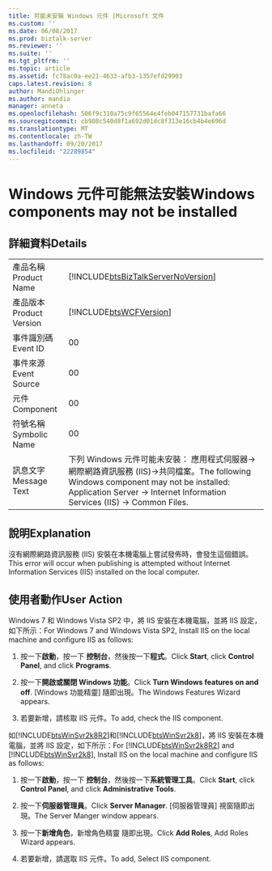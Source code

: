 ```yaml
---
title: 可能未安裝 Windows 元件 |Microsoft 文件
ms.custom: ''
ms.date: 06/08/2017
ms.prod: biztalk-server
ms.reviewer: ''
ms.suite: ''
ms.tgt_pltfrm: ''
ms.topic: article
ms.assetid: fc78ac0a-ee21-4633-afb3-1357efd29903
caps.latest.revision: 8
author: MandiOhlinger
ms.author: mandia
manager: anneta
ms.openlocfilehash: 506f9c310a75c9f65564e4feb047157731bafa66
ms.sourcegitcommit: cb908c540d8f1a692d01dc8f313e16cb4b4e696d
ms.translationtype: MT
ms.contentlocale: zh-TW
ms.lasthandoff: 09/20/2017
ms.locfileid: "22289854"
---
```

# <a name="windows-components-may-not-be-installed"></a><span data-ttu-id="42cd3-102">Windows 元件可能無法安裝</span><span class="sxs-lookup"><span data-stu-id="42cd3-102">Windows components may not be installed</span></span>
## <a name="details"></a><span data-ttu-id="42cd3-103">詳細資料</span><span class="sxs-lookup"><span data-stu-id="42cd3-103">Details</span></span>  
  
|||  
|-|-|  
|<span data-ttu-id="42cd3-104">產品名稱</span><span class="sxs-lookup"><span data-stu-id="42cd3-104">Product Name</span></span>|[!INCLUDE[btsBizTalkServerNoVersion](../includes/btsbiztalkservernoversion-md.md)]|  
|<span data-ttu-id="42cd3-105">產品版本</span><span class="sxs-lookup"><span data-stu-id="42cd3-105">Product Version</span></span>|[!INCLUDE[btsWCFVersion](../includes/btswcfversion-md.md)]|  
|<span data-ttu-id="42cd3-106">事件識別碼</span><span class="sxs-lookup"><span data-stu-id="42cd3-106">Event ID</span></span>|<span data-ttu-id="42cd3-107">0</span><span class="sxs-lookup"><span data-stu-id="42cd3-107">0</span></span>|  
|<span data-ttu-id="42cd3-108">事件來源</span><span class="sxs-lookup"><span data-stu-id="42cd3-108">Event Source</span></span>|<span data-ttu-id="42cd3-109">0</span><span class="sxs-lookup"><span data-stu-id="42cd3-109">0</span></span>|  
|<span data-ttu-id="42cd3-110">元件</span><span class="sxs-lookup"><span data-stu-id="42cd3-110">Component</span></span>|<span data-ttu-id="42cd3-111">0</span><span class="sxs-lookup"><span data-stu-id="42cd3-111">0</span></span>|  
|<span data-ttu-id="42cd3-112">符號名稱</span><span class="sxs-lookup"><span data-stu-id="42cd3-112">Symbolic Name</span></span>|<span data-ttu-id="42cd3-113">0</span><span class="sxs-lookup"><span data-stu-id="42cd3-113">0</span></span>|  
|<span data-ttu-id="42cd3-114">訊息文字</span><span class="sxs-lookup"><span data-stu-id="42cd3-114">Message Text</span></span>|<span data-ttu-id="42cd3-115">下列 Windows 元件可能未安裝： 應用程式伺服器-&gt;網際網路資訊服務 (IIS)-&gt;共同檔案。</span><span class="sxs-lookup"><span data-stu-id="42cd3-115">The following Windows component may not be installed: Application Server -&gt; Internet Information Services (IIS) -&gt; Common Files.</span></span>|  
  
## <a name="explanation"></a><span data-ttu-id="42cd3-116">說明</span><span class="sxs-lookup"><span data-stu-id="42cd3-116">Explanation</span></span>  
 <span data-ttu-id="42cd3-117">沒有網際網路資訊服務 (IIS) 安裝在本機電腦上嘗試發佈時，會發生這個錯誤。</span><span class="sxs-lookup"><span data-stu-id="42cd3-117">This error will occur when publishing is attempted without Internet Information Services (IIS) installed on the local computer.</span></span>  
  
## <a name="user-action"></a><span data-ttu-id="42cd3-118">使用者動作</span><span class="sxs-lookup"><span data-stu-id="42cd3-118">User Action</span></span>  
 <span data-ttu-id="42cd3-119">Windows 7 和 Windows Vista SP2 中，將 IIS 安裝在本機電腦，並將 IIS 設定，如下所示：</span><span class="sxs-lookup"><span data-stu-id="42cd3-119">For Windows 7 and Windows Vista SP2, Install IIS on the local machine and configure IIS as follows:</span></span>  
  
1.  <span data-ttu-id="42cd3-120">按一下**啟動**，按一下 **控制台**，然後按一下**程式**。</span><span class="sxs-lookup"><span data-stu-id="42cd3-120">Click **Start**, click **Control Panel**, and click **Programs**.</span></span>  
  
2.  <span data-ttu-id="42cd3-121">按一下**開啟或關閉 Windows 功能**。</span><span class="sxs-lookup"><span data-stu-id="42cd3-121">Click **Turn Windows features on and off**.</span></span> <span data-ttu-id="42cd3-122">[Windows 功能精靈] 隨即出現。</span><span class="sxs-lookup"><span data-stu-id="42cd3-122">The Windows Features Wizard appears.</span></span>  
  
3.  <span data-ttu-id="42cd3-123">若要新增，請核取 IIS 元件。</span><span class="sxs-lookup"><span data-stu-id="42cd3-123">To add, check the IIS component.</span></span>  
  
 <span data-ttu-id="42cd3-124">如[!INCLUDE[btsWinSvr2k8R2](../includes/btswinsvr2k8r2-md.md)]和[!INCLUDE[btsWinSvr2k8](../includes/btswinsvr2k8-md.md)]，將 IIS 安裝在本機電腦，並將 IIS 設定，如下所示：</span><span class="sxs-lookup"><span data-stu-id="42cd3-124">For [!INCLUDE[btsWinSvr2k8R2](../includes/btswinsvr2k8r2-md.md)] and [!INCLUDE[btsWinSvr2k8](../includes/btswinsvr2k8-md.md)], Install IIS on the local machine and configure IIS as follows:</span></span>  
  
1.  <span data-ttu-id="42cd3-125">按一下**啟動**，按一下 **控制台**，然後按一下**系統管理工具**。</span><span class="sxs-lookup"><span data-stu-id="42cd3-125">Click **Start**, click **Control Panel**, and click **Administrative Tools**.</span></span>  
  
2.  <span data-ttu-id="42cd3-126">按一下**伺服器管理員**。</span><span class="sxs-lookup"><span data-stu-id="42cd3-126">Click **Server Manager**.</span></span> <span data-ttu-id="42cd3-127">[伺服器管理員] 視窗隨即出現。</span><span class="sxs-lookup"><span data-stu-id="42cd3-127">The Server Manger window appears.</span></span>  
  
3.  <span data-ttu-id="42cd3-128">按一下**新增角色**，新增角色精靈 隨即出現。</span><span class="sxs-lookup"><span data-stu-id="42cd3-128">Click **Add Roles**, Add Roles Wizard appears.</span></span>  
  
4.  <span data-ttu-id="42cd3-129">若要新增，請選取 IIS 元件。</span><span class="sxs-lookup"><span data-stu-id="42cd3-129">To add, Select IIS component.</span></span>